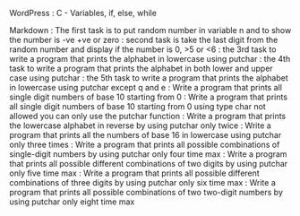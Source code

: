 WordPress
:  C - Variables, if, else, while

Markdown
:  The first task is to put random number in variable n and to show the number is -ve +ve or zero
:  second task is take the last digit from the random number and display
if the number is 0, >5 or <6
:  the 3rd task to write a program that prints the alphabet in lowercase using putchar
:  the 4th task to write a program that prints the alphabet in both lower and upper case
using putchar
:  the 5th task to write a program that prints the alphabet in lowercase
using putchar except q and e
:  Write a program that prints all single digit numbers of base 10 starting from 0
:  Write a program that prints all single digit numbers of base 10 starting from 0
using type char not allowed you can only use the putchar function
:  Write a program that prints the lowercase alphabet in reverse by using putchar only twice
:  Write a program that prints all the numbers of base 16 in lowercase
using putchar only three times
:  Write a program that prints all possible combinations of single-digit numbers
by using putchar only four time max
:  Write a program that prints all possible different combinations of two digits
by using putchar only five time max
:  Write a program that prints all possible different combinations of three digits
by using putchar only six time max
:  Write a program that prints all possible combinations of two two-digit numbers
by using putchar only eight time max
